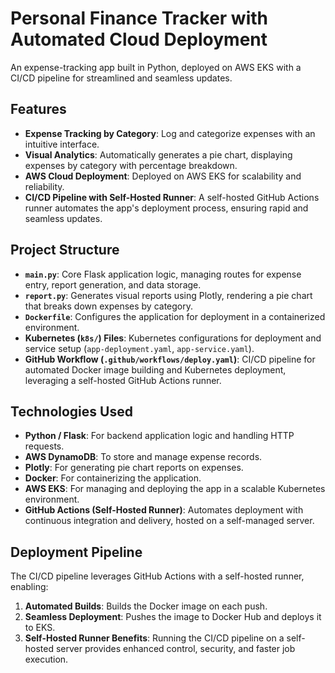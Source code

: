 
# Personal Finance Tracker with Automated Cloud Deployment

An expense-tracking app built in Python, deployed on AWS EKS with a CI/CD pipeline for streamlined and seamless updates.

## Features

- **Expense Tracking by Category**: Log and categorize expenses with an intuitive interface.
- **Visual Analytics**: Automatically generates a pie chart, displaying expenses by category with percentage breakdown.
- **AWS Cloud Deployment**: Deployed on AWS EKS for scalability and reliability.
- **CI/CD Pipeline with Self-Hosted Runner**: A self-hosted GitHub Actions runner automates the app's deployment process, ensuring rapid and seamless updates.

## Project Structure

- **`main.py`**: Core Flask application logic, managing routes for expense entry, report generation, and data storage.
- **`report.py`**: Generates visual reports using Plotly, rendering a pie chart that breaks down expenses by category.
- **`Dockerfile`**: Configures the application for deployment in a containerized environment.
- **Kubernetes (`k8s/`) Files**: Kubernetes configurations for deployment and service setup (`app-deployment.yaml`, `app-service.yaml`).
- **GitHub Workflow (`.github/workflows/deploy.yaml`)**: CI/CD pipeline for automated Docker image building and Kubernetes deployment, leveraging a self-hosted GitHub Actions runner.

## Technologies Used

- **Python / Flask**: For backend application logic and handling HTTP requests.
- **AWS DynamoDB**: To store and manage expense records.
- **Plotly**: For generating pie chart reports on expenses.
- **Docker**: For containerizing the application.
- **AWS EKS**: For managing and deploying the app in a scalable Kubernetes environment.
- **GitHub Actions (Self-Hosted Runner)**: Automates deployment with continuous integration and delivery, hosted on a self-managed server.

## Deployment Pipeline

The CI/CD pipeline leverages GitHub Actions with a self-hosted runner, enabling:

1. **Automated Builds**: Builds the Docker image on each push.
2. **Seamless Deployment**: Pushes the image to Docker Hub and deploys it to EKS.
3. **Self-Hosted Runner Benefits**: Running the CI/CD pipeline on a self-hosted server provides enhanced control, security, and faster job execution.
